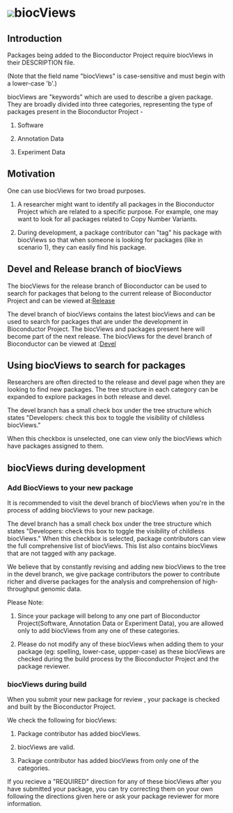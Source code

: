 ![](/images/icons/magnifier.gif)biocViews
========================================================

Introduction
-------------

Packages being added to the Bioconductor Project require biocViews in their
DESCRIPTION file. 

(Note that the field name "biocViews" is case-sensitive and must begin
with a lower-case 'b'.)

biocViews are "keywords" which are used to describe a given package. They are 
broadly divided into three categories, representing the type of packages present
in the Bioconductor Project -

1. Software

2. Annotation Data

3. Experiment Data

Motivation
------------

One can use biocViews for two broad purposes.

1. A researcher might want to identify all packages in the Bioconductor Project
 which are related to a specific purpose.  For example, one may want to look for
 all packages related to Copy Number Variants.
 
2. During development, a package contributor can "tag" his package with 
   biocViews so that when someone is looking for packages (like in scenario 1),
   they can easily find his package.

Devel and Release branch of biocViews
-------------------------------------

The biocViews for the release branch of Bioconductor can be used to search for 
packages that belong to the current release of Bioconductor Project and can be
viewed at:[Release](bioconductor.org/packages/release/BiocViews.html#___Software)


The devel branch of biocViews contains the latest biocViews and can be used
to search for packages that are under the development in Bioconductor Project.
The biocViews and packages present here will become part of the next release.
The biocViews for the devel branch of Bioconductor can be viewed at :[Devel](http://bioconductor.org/packages/devel/BiocViews.html#___Software)



Using biocViews to search for packages 
--------------------------------------

Researchers are often directed to the release and devel page when they are 
looking to find new packages. The tree structure in each category can be 
expanded to explore packages in both release and devel. 

The devel branch has a small check box under the tree structure which states
"Developers: check this box to toggle the visibility of childless biocViews."

When this checkbox is unselected, one can view only the biocViews which have 
packages assigned to them.
 
biocViews during development
----------------------------

### Add BiocViews to your new package
It is recommended to visit the devel branch of biocViews when you're in the 
process of adding biocViews to your new package.

The devel branch has a small check box under the tree structure which states
"Developers: check this box to toggle the visibility of childless biocViews."
When this checkbox is selected, package contributors can view the full 
comprehensive list of biocViews. This list also contains biocViews that are
not tagged with any package. 

We believe that by constantly revising and adding new biocViews to the tree in
the devel branch, we give package contributors the power to contribute richer 
and diverse packages for the analysis and comprehension of high-throughput 
genomic data. 

Please Note: 

1. Since your package will belong to any one part of Bioconductor Project(Software,
Annotation Data or Experiment Data), you are allowed only to add biocViews from 
any one of these categories. 

2. Please do not modify any of these biocViews when adding them to your package
(eg: spelling, lower-case, uppper-case) as these biocViews are checked during
the build process by the Bioconductor Project and the package reviewer. 


### biocViews during build  
When you submit your new package for review , your package is checked and built
by the Bioconductor Project. 

We check the following for biocViews: 

1. Package contributor has added biocViews. 

2. biocViews are valid.

3. Package contributor has added biocViews from only one of the categories. 


If you recieve a "REQUIRED" direction for any of these biocViews after you have
submitted your package, you can try correcting them on your own following the 
directions given here or ask your package reviewer for more information. 




